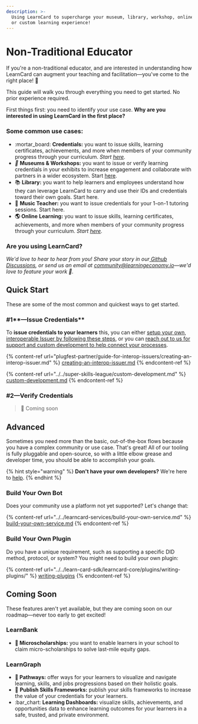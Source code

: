 ```yaml
---
description: >-
  Using LearnCard to supercharge your museum, library, workshop, online class,
  or custom learning experience!
---
```


# Non-Traditional Educator

If you're a non-traditional educator, and are interested in understanding how LearnCard can augment your teaching and facilitation—you've come to the right place! :tada:

This guide will walk you through everything you need to get started. No prior experience required.

First things first: you need to identify your use case. **Why are you interested in using LearnCard in the first place?**&#x20;

### Some common use cases:

* :mortar\_board: **Credentials:** you want to issue skills, learning certificates, achievements, and more when members of your community progress through your curriculum. _Start_ [_here_](non-traditional-educator.md#1-issue-credentials-in-your-community)_._
* _🦖_ **Museums & Workshops:** you want to issue or verify learning credentials in your exhibits to increase engagement and collaborate with partners in a wider ecosystem. Start [here](non-traditional-educator.md#1-issue-credentials).&#x20;
* 📚 **Library:** you want to help learners and employees understand how they can leverage LearnCard to carry and use their IDs and credentials toward their own goals. Start here.
* 🎸 **Music Teacher:** you want to issue credentials for your 1-on-1 tutoring sessions. Start here.
* **🌎 Online** **Learning:** you want to issue skills, learning certificates, achievements, and more when members of your community progress through your curriculum. _Start_ [_here_](non-traditional-educator.md#1-issue-credentials-in-your-community)_._&#x20;

### **Are you using LearnCard?**

_We'd love to hear to hear from you! Share your story in our_[ _Github Discussions_](https://github.com/learningeconomy/LearnCard/discussions/categories/show-and-tell)_, or send us an email at_ [_community@learningeconomy.io_](mailto:community@learningeconomy.io)_—we'd love to feature your work 🙌._

## Quick Start

These are some of the most common and quickest ways to get started.&#x20;

### #1**—Issue Credentials**

To **issue credentials to your learners** this, you can either [setup your own, interoperable Issuer by following these steps](plugfest-partner/guide-for-interop-issuers/creating-an-interop-issuer.md), or you can [reach out to us for support and custom development to help connect your processes](../../super-skills-league/custom-development.md).

{% content-ref url="plugfest-partner/guide-for-interop-issuers/creating-an-interop-issuer.md" %}
[creating-an-interop-issuer.md](plugfest-partner/guide-for-interop-issuers/creating-an-interop-issuer.md)
{% endcontent-ref %}

{% content-ref url="../../super-skills-league/custom-development.md" %}
[custom-development.md](../../super-skills-league/custom-development.md)
{% endcontent-ref %}

### **#2—Verify Credentials**

> 🚧 Coming soon

## Advanced

Sometimes you need more than the basic, out-of-the-box flows because you have a complex community or use case. That's great! All of our tooling is fully pluggable and open-source, so with a little elbow grease and developer time, you should be able to accomplish your goals.

{% hint style="warning" %}
**Don't have your own developers?** We're here to [help](../../super-skills-league/custom-development.md).&#x20;
{% endhint %}

### **Build Your Own Bot**

Does your community use a platform not yet supported? Let's change that:

{% content-ref url="../../learncard-services/build-your-own-service.md" %}
[build-your-own-service.md](../../learncard-services/build-your-own-service.md)
{% endcontent-ref %}

### **Build Your Own Plugin**

Do you have a unique requirement, such as supporting a specific DID method, protocol, or system? You might need to build your own plugin:

{% content-ref url="../../learn-card-sdk/learncard-core/plugins/writing-plugins/" %}
[writing-plugins](../../learn-card-sdk/learncard-core/plugins/writing-plugins/)
{% endcontent-ref %}

## Coming Soon

These features aren't yet available, but they are coming soon on our roadmap—never too early to get excited!&#x20;

### LearnBank

* &#x20;**💸  Microscholarships:** you want to enable learners in your school to claim micro-scholarships to solve last-mile equity gaps.

### LearnGraph

* **🥾 Pathways:** offer ways for your learners to visualize and navigate learning, skills, and jobs progressions based on their holistic goals.
* :loudspeaker: **Publish Skills Frameworks:** publish your skills frameworks to increase the value of your credentials for your learners.
* :bar\_chart: **Learning Dashboards:** visualize skills, achievements, and opportunities data to enhance learning outcomes for your learners in a safe, trusted, and private environment.
